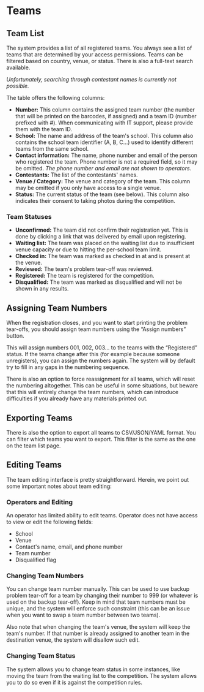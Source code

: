 # Teams

## Team List

The system provides a list of all registered teams. You always see a list of teams that are determined by your access
permissions. Teams can be filtered based on country, venue, or status. There is also a full-text search available.

_Unfortunately, searching through contestant names is currently not possible._

The table offers the following columns:

* **Number:** This column contains the assigned team number (the number that will be printed on the barcodes, if
  assigned) and a team ID (number prefixed with #). When communicating with IT support, please provide them with the
  team ID.
* **School:** The name and address of the team's school. This column also contains the school team identifier (A, B, C…)
  used to identify different teams from the same school.
* **Contact information:** The name, phone number and email of the person who registered the team. Phone number is not a
  required field, so it may be omitted. _The phone number and email are not shown to operators._
* **Contestants:** The list of the contestants' names.
* **Venue / Category:** The venue and category of the team. This column may be omitted if you only have access to a
  single venue.
* **Status:** The current status of the team (see below). This column also indicates their consent to taking photos
  during the competition.

### Team Statuses

* **Unconfirmed:** The team did not confirm their registration yet. This is done by clicking a link that was delivered
  by email upon registering.
* **Waiting list:** The team was placed on the waiting list due to insufficient venue capacity or due to hitting the
  per-school team limit.
* **Checked in:** The team was marked as checked in at and is present at the venue.
* **Reviewed:** The team's problem tear-off was reviewed.
* **Registered:** The team is registered for the competition.
* **Disqualified:** The team was marked as disqualified and will not be shown in any results.

## Assigning Team Numbers

When the registration closes, and you want to start printing the problem tear-offs, you should assign team numbers using
the “Assign numbers” button.

This will assign numbers 001, 002, 003… to the teams with the “Registered” status. If the teams change after this (for
example because someone unregisters), you can assign the numbers again. The system will by default try to fill in any
gaps in the numbering sequence.

There is also an option to force reassignment for all teams, which will reset the numbering altogether. This can be
useful in some situations, but beware that this will entirely change the team numbers, which can introduce difficulties
if you already have any materials printed out.

## Exporting Teams

There is also the option to export all teams to CSV/JSON/YAML format. You can filter which teams you want to export.
This filter is the same as the one on the team list page.

## Editing Teams

The team editing interface is pretty straightforward. Herein, we point out some important notes about team editing:

### Operators and Editing

An operator has limited ability to edit teams. Operator does not have access to view or edit the following fields:

* School
* Venue
* Contact's name, email, and phone number
* Team number
* Disqualified flag

### Changing Team Numbers

You can change team number manually. This can be used to use backup problem tear-off for a team by changing their number
to 999 (or whatever is used on the backup tear-off). Keep in mind that team numbers must be unique, and the system will
enforce such constraint (this can be an issue when you want to swap a team number between two teams).

Also note that when changing the team's venue, the system will keep the team's number. If that number is already
assigned to another team in the destination venue, the system will disallow such edit.

### Changing Team Status

The system allows you to change team status in some instances, like moving the team from the waiting list to the
competition. The system allows you to do so even if it is against the competition rules.
